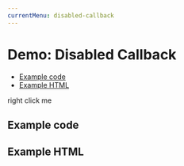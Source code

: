 ```yaml
---
currentMenu: disabled-callback 
---
```


# Demo: Disabled Callback

<!-- START doctoc generated TOC please keep comment here to allow auto update -->
<!-- DON'T EDIT THIS SECTION, INSTEAD RE-RUN doctoc TO UPDATE -->


- [Example code](#example-code)
- [Example HTML](#example-html)

<!-- END doctoc generated TOC please keep comment here to allow auto update -->


<span class="context-menu-one btn btn-neutral">right click me</span>

## Example code

<script type="text/javascript" class="showcase">
$(function(){
    $.contextMenu({
        selector: '.context-menu-one', 
        callback: function(key, options) {
            var m = "clicked: " + key;
            window.console && console.log(m) || alert(m); 
        },
        items: {
            "edit": {
                name: "Clickable", 
                icon: "edit", 
                disabled: function(){ return false; }
            },
            "cut": {
                name: "Disabled", 
                icon: "cut", 
                disabled: function(){ return true; }
            }
        }
    });
});
</script>

## Example HTML
<div style="display:none;" class="showcase" data-showcase-import=".context-menu-one"></div>